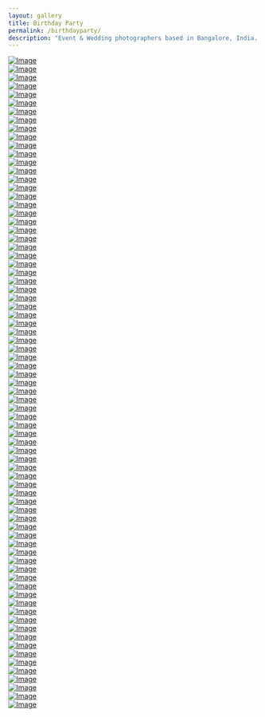 ```yaml
---
layout: gallery
title: Birthday Party
permalink: /birthdayparty/
description: "Event & Wedding photographers based in Bangalore, India. We love creating beautiful imagery of authentic moments that evoke genuine emotion."
---
```

<div class="grid-item"  data-order="1" data-aos="fade-up"  ><a href="/images/Birthdayparty/best/1.jpg" class="d-block photo-item" data-fancybox="gallery"><img  src="/images/Birthdayparty/best/1.jpg" alt="Image" class=" img-responsive " loading="lazy" ><div class="photo-text-more"><span class="icon icon-search"></span></div></a></div>

<div class="grid-item"  data-order="1" data-aos="fade-up"  ><a href="/images/Birthdayparty/best/2.jpg" class="d-block photo-item" data-fancybox="gallery"><img  src="/images/Birthdayparty/best/2.jpg" alt="Image" class=" img-responsive " loading="lazy" ><div class="photo-text-more"><span class="icon icon-search"></span></div></a></div>

<div class="grid-item"  data-order="1" data-aos="fade-up"  ><a href="/images/Birthdayparty/best/3.jpg" class="d-block photo-item" data-fancybox="gallery"><img  src="/images/Birthdayparty/best/3.jpg" alt="Image" class=" img-responsive " loading="lazy" ><div class="photo-text-more"><span class="icon icon-search"></span></div></a></div>

<div class="grid-item"  data-order="1" data-aos="fade-up"  ><a href="/images/Birthdayparty/best/4.jpg" class="d-block photo-item" data-fancybox="gallery"><img  src="/images/Birthdayparty/best/4.jpg" alt="Image" class=" img-responsive " loading="lazy" ><div class="photo-text-more"><span class="icon icon-search"></span></div></a></div>

<div class="grid-item"  data-order="1" data-aos="fade-up"  ><a href="/images/Birthdayparty/best/5.jpg" class="d-block photo-item" data-fancybox="gallery"><img  src="/images/Birthdayparty/best/5.jpg" alt="Image" class=" img-responsive " loading="lazy" ><div class="photo-text-more"><span class="icon icon-search"></span></div></a></div>

<div class="grid-item"  data-order="1" data-aos="fade-up"  ><a href="/images/Birthdayparty/best/6.jpg" class="d-block photo-item" data-fancybox="gallery"><img  src="/images/Birthdayparty/best/6.jpg" alt="Image" class=" img-responsive " loading="lazy" ><div class="photo-text-more"><span class="icon icon-search"></span></div></a></div>

<div class="grid-item"  data-order="1" data-aos="fade-up"  ><a href="/images/Birthdayparty/best/7.jpg" class="d-block photo-item" data-fancybox="gallery"><img  src="/images/Birthdayparty/best/7.jpg" alt="Image" class=" img-responsive " loading="lazy" ><div class="photo-text-more"><span class="icon icon-search"></span></div></a></div>

<div class="grid-item"  data-order="1" data-aos="fade-up"  ><a href="/images/Birthdayparty/best/8.jpg" class="d-block photo-item" data-fancybox="gallery"><img  src="/images/Birthdayparty/best/8.jpg" alt="Image" class=" img-responsive " loading="lazy" ><div class="photo-text-more"><span class="icon icon-search"></span></div></a></div>

<div class="grid-item"  data-order="1" data-aos="fade-up"  ><a href="/images/Birthdayparty/best/9.jpg" class="d-block photo-item" data-fancybox="gallery"><img  src="/images/Birthdayparty/best/9.jpg" alt="Image" class=" img-responsive " loading="lazy" ><div class="photo-text-more"><span class="icon icon-search"></span></div></a></div>

<div class="grid-item"  data-order="1" data-aos="fade-up"  ><a href="/images/Birthdayparty/best/10.jpg" class="d-block photo-item" data-fancybox="gallery"><img  src="/images/Birthdayparty/best/10.jpg" alt="Image" class=" img-responsive " loading="lazy" ><div class="photo-text-more"><span class="icon icon-search"></span></div></a></div>

<div class="grid-item"  data-order="1" data-aos="fade-up"  ><a href="/images/Birthdayparty/best/11.jpg" class="d-block photo-item" data-fancybox="gallery"><img  src="/images/Birthdayparty/keny/1.jpg" alt="Image" class=" img-responsive " loading="lazy" ><div class="photo-text-more"><span class="icon icon-search"></span></div></a></div>

<div class="grid-item"  data-order="1" data-aos="fade-up"  ><a href="/images/Birthdayparty/best/2.jpg" class="d-block photo-item" data-fancybox="gallery"><img  src="/images/Birthdayparty/keny/2.jpg" alt="Image" class=" img-responsive " loading="lazy" ><div class="photo-text-more"><span class="icon icon-search"></span></div></a></div>

<div class="grid-item"  data-order="1" data-aos="fade-up"  ><a href="/images/Birthdayparty/best/3.jpg" class="d-block photo-item" data-fancybox="gallery"><img  src="/images/Birthdayparty/keny/3.jpg" alt="Image" class=" img-responsive " loading="lazy" ><div class="photo-text-more"><span class="icon icon-search"></span></div></a></div>

<div class="grid-item"  data-order="1" data-aos="fade-up"  ><a href="/images/Birthdayparty/best/4.jpg" class="d-block photo-item" data-fancybox="gallery"><img  src="/images/Birthdayparty/keny/4.jpg" alt="Image" class=" img-responsive " loading="lazy" ><div class="photo-text-more"><span class="icon icon-search"></span></div></a></div>

<div class="grid-item"  data-order="1" data-aos="fade-up"  ><a href="/images/Birthdayparty/best/5.jpg" class="d-block photo-item" data-fancybox="gallery"><img  src="/images/Birthdayparty/keny/5.jpg" alt="Image" class=" img-responsive " loading="lazy" ><div class="photo-text-more"><span class="icon icon-search"></span></div></a></div>

<div class="grid-item"  data-order="1" data-aos="fade-up"  ><a href="/images/Birthdayparty/best/6.jpg" class="d-block photo-item" data-fancybox="gallery"><img  src="/images/Birthdayparty/keny/6.jpg" alt="Image" class=" img-responsive " loading="lazy" ><div class="photo-text-more"><span class="icon icon-search"></span></div></a></div>

<div class="grid-item"  data-order="1" data-aos="fade-up"  ><a href="/images/Birthdayparty/best/7.jpg" class="d-block photo-item" data-fancybox="gallery"><img  src="/images/Birthdayparty/keny/7.jpg" alt="Image" class=" img-responsive " loading="lazy" ><div class="photo-text-more"><span class="icon icon-search"></span></div></a></div>

<div class="grid-item"  data-order="1" data-aos="fade-up"  ><a href="/images/Birthdayparty/best/8.jpg" class="d-block photo-item" data-fancybox="gallery"><img  src="/images/Birthdayparty/keny/8.jpg" alt="Image" class=" img-responsive " loading="lazy" ><div class="photo-text-more"><span class="icon icon-search"></span></div></a></div>

<div class="grid-item"  data-order="1" data-aos="fade-up"  ><a href="/images/Birthdayparty/best/9.jpg" class="d-block photo-item" data-fancybox="gallery"><img  src="/images/Birthdayparty/keny/9.jpg" alt="Image" class=" img-responsive " loading="lazy" ><div class="photo-text-more"><span class="icon icon-search"></span></div></a></div>

<div class="grid-item"  data-order="1" data-aos="fade-up"  ><a href="/images/Birthdayparty/best/10.jpg" class="d-block photo-item" data-fancybox="gallery"><img  src="/images/Birthdayparty/keny/10.jpg" alt="Image" class=" img-responsive " loading="lazy" ><div class="photo-text-more"><span class="icon icon-search"></span></div></a></div>

<div class="grid-item"  data-order="1" data-aos="fade-up"  ><a href="/images/Birthdayparty/best/11.jpg" class="d-block photo-item" data-fancybox="gallery"><img  src="/images/Birthdayparty/keny/11.jpg" alt="Image" class=" img-responsive " loading="lazy" ><div class="photo-text-more"><span class="icon icon-search"></span></div></a></div>

<div class="grid-item"  data-order="1" data-aos="fade-up"  ><a href="/images/Birthdayparty/best/12.jpg" class="d-block photo-item" data-fancybox="gallery"><img  src="/images/Birthdayparty/keny/12.jpg" alt="Image" class=" img-responsive " loading="lazy" ><div class="photo-text-more"><span class="icon icon-search"></span></div></a></div>

<div class="grid-item"  data-order="1" data-aos="fade-up"  ><a href="/images/Birthdayparty/best/13.jpg" class="d-block photo-item" data-fancybox="gallery"><img  src="/images/Birthdayparty/keny/13.jpg" alt="Image" class=" img-responsive " loading="lazy" ><div class="photo-text-more"><span class="icon icon-search"></span></div></a></div>

<div class="grid-item"  data-order="1" data-aos="fade-up"  ><a href="/images/Birthdayparty/best/14.jpg" class="d-block photo-item" data-fancybox="gallery"><img  src="/images/Birthdayparty/keny/14.jpg" alt="Image" class=" img-responsive " loading="lazy" ><div class="photo-text-more"><span class="icon icon-search"></span></div></a></div>

<div class="grid-item"  data-order="1" data-aos="fade-up"  ><a href="/images/Birthdayparty/best/15.jpg" class="d-block photo-item" data-fancybox="gallery"><img  src="/images/Birthdayparty/keny/15.jpg" alt="Image" class=" img-responsive " loading="lazy" ><div class="photo-text-more"><span class="icon icon-search"></span></div></a></div>

<div class="grid-item"  data-order="1" data-aos="fade-up"  ><a href="/images/Birthdayparty/best/16.jpg" class="d-block photo-item" data-fancybox="gallery"><img  src="/images/Birthdayparty/keny/16.jpg" alt="Image" class=" img-responsive " loading="lazy" ><div class="photo-text-more"><span class="icon icon-search"></span></div></a></div>

<div class="grid-item"  data-order="1" data-aos="fade-up"  ><a href="/images/Birthdayparty/best/17.jpg" class="d-block photo-item" data-fancybox="gallery"><img  src="/images/Birthdayparty/keny/17.jpg" alt="Image" class=" img-responsive " loading="lazy" ><div class="photo-text-more"><span class="icon icon-search"></span></div></a></div>

<div class="grid-item"  data-order="1" data-aos="fade-up"  ><a href="/images/Birthdayparty/best/18.jpg" class="d-block photo-item" data-fancybox="gallery"><img  src="/images/Birthdayparty/keny/18.jpg" alt="Image" class=" img-responsive " loading="lazy" ><div class="photo-text-more"><span class="icon icon-search"></span></div></a></div>

<div class="grid-item"  data-order="1" data-aos="fade-up"  ><a href="/images/Birthdayparty/best/19.jpg" class="d-block photo-item" data-fancybox="gallery"><img  src="/images/Birthdayparty/keny/19.jpg" alt="Image" class=" img-responsive " loading="lazy" ><div class="photo-text-more"><span class="icon icon-search"></span></div></a></div>

<div class="grid-item"  data-order="1" data-aos="fade-up"  ><a href="/images/Birthdayparty/best/20.jpg" class="d-block photo-item" data-fancybox="gallery"><img  src="/images/Birthdayparty/keny/20.jpg" alt="Image" class=" img-responsive " loading="lazy" ><div class="photo-text-more"><span class="icon icon-search"></span></div></a></div>

<div class="grid-item"  data-order="1" data-aos="fade-up"  ><a href="/images/Birthdayparty/best/21.jpg" class="d-block photo-item" data-fancybox="gallery"><img  src="/images/Birthdayparty/keny/21.jpg" alt="Image" class=" img-responsive " loading="lazy" ><div class="photo-text-more"><span class="icon icon-search"></span></div></a></div>

<div class="grid-item"  data-order="1" data-aos="fade-up"  ><a href="/images/Birthdayparty/best/22.jpg" class="d-block photo-item" data-fancybox="gallery"><img  src="/images/Birthdayparty/keny/22.jpg" alt="Image" class=" img-responsive " loading="lazy" ><div class="photo-text-more"><span class="icon icon-search"></span></div></a></div>

<div class="grid-item"  data-order="1" data-aos="fade-up"  ><a href="/images/Birthdayparty/best/23.jpg" class="d-block photo-item" data-fancybox="gallery"><img  src="/images/Birthdayparty/keny/23.jpg" alt="Image" class=" img-responsive " loading="lazy" ><div class="photo-text-more"><span class="icon icon-search"></span></div></a></div>

<div class="grid-item"  data-order="1" data-aos="fade-up"  ><a href="/images/Birthdayparty/best/24.jpg" class="d-block photo-item" data-fancybox="gallery"><img  src="/images/Birthdayparty/keny/24.jpg" alt="Image" class=" img-responsive " loading="lazy" ><div class="photo-text-more"><span class="icon icon-search"></span></div></a></div>

<div class="grid-item"  data-order="1" data-aos="fade-up"  ><a href="/images/Birthdayparty/best/25.jpg" class="d-block photo-item" data-fancybox="gallery"><img  src="/images/Birthdayparty/keny/25.jpg" alt="Image" class=" img-responsive " loading="lazy" ><div class="photo-text-more"><span class="icon icon-search"></span></div></a></div>

<div class="grid-item"  data-order="1" data-aos="fade-up"  ><a href="/images/Birthdayparty/best/26.jpg" class="d-block photo-item" data-fancybox="gallery"><img  src="/images/Birthdayparty/keny/26.jpg" alt="Image" class=" img-responsive " loading="lazy" ><div class="photo-text-more"><span class="icon icon-search"></span></div></a></div>

<div class="grid-item"  data-order="1" data-aos="fade-up"  ><a href="/images/Birthdayparty/best/27.jpg" class="d-block photo-item" data-fancybox="gallery"><img  src="/images/Birthdayparty/keny/27.jpg" alt="Image" class=" img-responsive " loading="lazy" ><div class="photo-text-more"><span class="icon icon-search"></span></div></a></div>

<div class="grid-item"  data-order="1" data-aos="fade-up"  ><a href="/images/Birthdayparty/best/28.jpg" class="d-block photo-item" data-fancybox="gallery"><img  src="/images/Birthdayparty/keny/28.jpg" alt="Image" class=" img-responsive " loading="lazy" ><div class="photo-text-more"><span class="icon icon-search"></span></div></a></div>

<div class="grid-item"  data-order="1" data-aos="fade-up"  ><a href="/images/Birthdayparty/best/29.jpg" class="d-block photo-item" data-fancybox="gallery"><img  src="/images/Birthdayparty/kabir/1.jpg" alt="Image" class=" img-responsive " loading="lazy" ><div class="photo-text-more"><span class="icon icon-search"></span></div></a></div>

<div class="grid-item"  data-order="1" data-aos="fade-up"  ><a href="/images/Birthdayparty/best/2.jpg" class="d-block photo-item" data-fancybox="gallery"><img  src="/images/Birthdayparty/kabir/2.jpg" alt="Image" class=" img-responsive " loading="lazy" ><div class="photo-text-more"><span class="icon icon-search"></span></div></a></div>

<div class="grid-item"  data-order="1" data-aos="fade-up"  ><a href="/images/Birthdayparty/best/3.jpg" class="d-block photo-item" data-fancybox="gallery"><img  src="/images/Birthdayparty/kabir/3.jpg" alt="Image" class=" img-responsive " loading="lazy" ><div class="photo-text-more"><span class="icon icon-search"></span></div></a></div>

<div class="grid-item"  data-order="1" data-aos="fade-up"  ><a href="/images/Birthdayparty/best/4.jpg" class="d-block photo-item" data-fancybox="gallery"><img  src="/images/Birthdayparty/kabir/4.jpg" alt="Image" class=" img-responsive " loading="lazy" ><div class="photo-text-more"><span class="icon icon-search"></span></div></a></div>

<div class="grid-item"  data-order="1" data-aos="fade-up"  ><a href="/images/Birthdayparty/best/5.jpg" class="d-block photo-item" data-fancybox="gallery"><img  src="/images/Birthdayparty/kabir/5.jpg" alt="Image" class=" img-responsive " loading="lazy" ><div class="photo-text-more"><span class="icon icon-search"></span></div></a></div>

<div class="grid-item"  data-order="1" data-aos="fade-up"  ><a href="/images/Birthdayparty/best/6.jpg" class="d-block photo-item" data-fancybox="gallery"><img  src="/images/Birthdayparty/kabir/6.jpg" alt="Image" class=" img-responsive " loading="lazy" ><div class="photo-text-more"><span class="icon icon-search"></span></div></a></div>

<div class="grid-item"  data-order="1" data-aos="fade-up"  ><a href="/images/Birthdayparty/best/7.jpg" class="d-block photo-item" data-fancybox="gallery"><img  src="/images/Birthdayparty/kabir/7.jpg" alt="Image" class=" img-responsive " loading="lazy" ><div class="photo-text-more"><span class="icon icon-search"></span></div></a></div>

<div class="grid-item"  data-order="1" data-aos="fade-up"  ><a href="/images/Birthdayparty/best/8.jpg" class="d-block photo-item" data-fancybox="gallery"><img  src="/images/Birthdayparty/kabir/8.jpg" alt="Image" class=" img-responsive " loading="lazy" ><div class="photo-text-more"><span class="icon icon-search"></span></div></a></div>

<div class="grid-item"  data-order="1" data-aos="fade-up"  ><a href="/images/Birthdayparty/best/9.jpg" class="d-block photo-item" data-fancybox="gallery"><img  src="/images/Birthdayparty/kabir/9.jpg" alt="Image" class=" img-responsive " loading="lazy" ><div class="photo-text-more"><span class="icon icon-search"></span></div></a></div>

<div class="grid-item"  data-order="1" data-aos="fade-up"  ><a href="/images/Birthdayparty/best/10.jpg" class="d-block photo-item" data-fancybox="gallery"><img  src="/images/Birthdayparty/kabir/10.jpg" alt="Image" class=" img-responsive " loading="lazy" ><div class="photo-text-more"><span class="icon icon-search"></span></div></a></div>

<div class="grid-item"  data-order="1" data-aos="fade-up"  ><a href="/images/Birthdayparty/best/11.jpg" class="d-block photo-item" data-fancybox="gallery"><img  src="/images/Birthdayparty/kabir/11.jpg" alt="Image" class=" img-responsive " loading="lazy" ><div class="photo-text-more"><span class="icon icon-search"></span></div></a></div>

<div class="grid-item"  data-order="1" data-aos="fade-up"  ><a href="/images/Birthdayparty/best/12.jpg" class="d-block photo-item" data-fancybox="gallery"><img  src="/images/Birthdayparty/kabir/12.jpg" alt="Image" class=" img-responsive " loading="lazy" ><div class="photo-text-more"><span class="icon icon-search"></span></div></a></div>

<div class="grid-item"  data-order="1" data-aos="fade-up"  ><a href="/images/Birthdayparty/best/13.jpg" class="d-block photo-item" data-fancybox="gallery"><img  src="/images/Birthdayparty/kabir/13.jpg" alt="Image" class=" img-responsive " loading="lazy" ><div class="photo-text-more"><span class="icon icon-search"></span></div></a></div>

<div class="grid-item"  data-order="1" data-aos="fade-up"  ><a href="/images/Birthdayparty/best/14.jpg" class="d-block photo-item" data-fancybox="gallery"><img  src="/images/Birthdayparty/kabir/14.jpg" alt="Image" class=" img-responsive " loading="lazy" ><div class="photo-text-more"><span class="icon icon-search"></span></div></a></div>

<div class="grid-item"  data-order="1" data-aos="fade-up"  ><a href="/images/Birthdayparty/best/15.jpg" class="d-block photo-item" data-fancybox="gallery"><img  src="/images/Birthdayparty/kabir/15.jpg" alt="Image" class=" img-responsive " loading="lazy" ><div class="photo-text-more"><span class="icon icon-search"></span></div></a></div>

<div class="grid-item"  data-order="1" data-aos="fade-up"  ><a href="/images/Birthdayparty/best/16.jpg" class="d-block photo-item" data-fancybox="gallery"><img  src="/images/Birthdayparty/kabir/16.jpg" alt="Image" class=" img-responsive " loading="lazy" ><div class="photo-text-more"><span class="icon icon-search"></span></div></a></div>

<div class="grid-item"  data-order="1" data-aos="fade-up"  ><a href="/images/Birthdayparty/best/17.jpg" class="d-block photo-item" data-fancybox="gallery"><img  src="/images/Birthdayparty/kabir/17.jpg" alt="Image" class=" img-responsive " loading="lazy" ><div class="photo-text-more"><span class="icon icon-search"></span></div></a></div>

<div class="grid-item"  data-order="1" data-aos="fade-up"  ><a href="/images/Birthdayparty/best/18.jpg" class="d-block photo-item" data-fancybox="gallery"><img  src="/images/Birthdayparty/kabir/18.jpg" alt="Image" class=" img-responsive " loading="lazy" ><div class="photo-text-more"><span class="icon icon-search"></span></div></a></div>

<div class="grid-item"  data-order="1" data-aos="fade-up"  ><a href="/images/Birthdayparty/best/19.jpg" class="d-block photo-item" data-fancybox="gallery"><img  src="/images/Birthdayparty/kabir/19.jpg" alt="Image" class=" img-responsive " loading="lazy" ><div class="photo-text-more"><span class="icon icon-search"></span></div></a></div>

<div class="grid-item"  data-order="1" data-aos="fade-up"  ><a href="/images/Birthdayparty/best/20.jpg" class="d-block photo-item" data-fancybox="gallery"><img  src="/images/Birthdayparty/kabir/20.jpg" alt="Image" class=" img-responsive " loading="lazy" ><div class="photo-text-more"><span class="icon icon-search"></span></div></a></div>

<div class="grid-item"  data-order="1" data-aos="fade-up"  ><a href="/images/Birthdayparty/best/21.jpg" class="d-block photo-item" data-fancybox="gallery"><img  src="/images/Birthdayparty/kabir/21.jpg" alt="Image" class=" img-responsive " loading="lazy" ><div class="photo-text-more"><span class="icon icon-search"></span></div></a></div>

<div class="grid-item"  data-order="1" data-aos="fade-up"  ><a href="/images/Birthdayparty/best/22.jpg" class="d-block photo-item" data-fancybox="gallery"><img  src="/images/Birthdayparty/kabir/22.jpg" alt="Image" class=" img-responsive " loading="lazy" ><div class="photo-text-more"><span class="icon icon-search"></span></div></a></div>

<div class="grid-item"  data-order="1" data-aos="fade-up"  ><a href="/images/Birthdayparty/best/23.jpg" class="d-block photo-item" data-fancybox="gallery"><img  src="/images/Birthdayparty/kabir/23.jpg" alt="Image" class=" img-responsive " loading="lazy" ><div class="photo-text-more"><span class="icon icon-search"></span></div></a></div>

<div class="grid-item"  data-order="1" data-aos="fade-up"  ><a href="/images/Birthdayparty/best/24.jpg" class="d-block photo-item" data-fancybox="gallery"><img  src="/images/Birthdayparty/kabir/24.jpg" alt="Image" class=" img-responsive " loading="lazy" ><div class="photo-text-more"><span class="icon icon-search"></span></div></a></div>

<div class="grid-item"  data-order="1" data-aos="fade-up"  ><a href="/images/Birthdayparty/best/25.jpg" class="d-block photo-item" data-fancybox="gallery"><img  src="/images/Birthdayparty/kabir/25.jpg" alt="Image" class=" img-responsive " loading="lazy" ><div class="photo-text-more"><span class="icon icon-search"></span></div></a></div>

<div class="grid-item"  data-order="1" data-aos="fade-up"  ><a href="/images/Birthdayparty/best/26.jpg" class="d-block photo-item" data-fancybox="gallery"><img  src="/images/Birthdayparty/kabir/26.jpg" alt="Image" class=" img-responsive " loading="lazy" ><div class="photo-text-more"><span class="icon icon-search"></span></div></a></div>

<div class="grid-item"  data-order="1" data-aos="fade-up"  ><a href="/images/Birthdayparty/best/27.jpg" class="d-block photo-item" data-fancybox="gallery"><img  src="/images/Birthdayparty/kabir/27.jpg" alt="Image" class=" img-responsive " loading="lazy" ><div class="photo-text-more"><span class="icon icon-search"></span></div></a></div>

<div class="grid-item"  data-order="1" data-aos="fade-up"  ><a href="/images/Birthdayparty/best/28.jpg" class="d-block photo-item" data-fancybox="gallery"><img  src="/images/Birthdayparty/kabir/28.jpg" alt="Image" class=" img-responsive " loading="lazy" ><div class="photo-text-more"><span class="icon icon-search"></span></div></a></div>

<div class="grid-item"  data-order="1" data-aos="fade-up"  ><a href="/images/Birthdayparty/best/29.jpg" class="d-block photo-item" data-fancybox="gallery"><img  src="/images/Birthdayparty/kabir/29.jpg" alt="Image" class=" img-responsive " loading="lazy" ><div class="photo-text-more"><span class="icon icon-search"></span></div></a></div>

<div class="grid-item"  data-order="1" data-aos="fade-up"  ><a href="/images/Birthdayparty/best/30.jpg" class="d-block photo-item" data-fancybox="gallery"><img  src="/images/Birthdayparty/kabir/30.jpg" alt="Image" class=" img-responsive " loading="lazy" ><div class="photo-text-more"><span class="icon icon-search"></span></div></a></div>

<div class="grid-item"  data-order="1" data-aos="fade-up"  ><a href="/images/Birthdayparty/best/31.jpg" class="d-block photo-item" data-fancybox="gallery"><img  src="/images/Birthdayparty/kabir/31.jpg" alt="Image" class=" img-responsive " loading="lazy" ><div class="photo-text-more"><span class="icon icon-search"></span></div></a></div>

<div class="grid-item"  data-order="1" data-aos="fade-up"  ><a href="/images/Birthdayparty/best/32.jpg" class="d-block photo-item" data-fancybox="gallery"><img  src="/images/Birthdayparty/kabir/32.jpg" alt="Image" class=" img-responsive " loading="lazy" ><div class="photo-text-more"><span class="icon icon-search"></span></div></a></div>

<div class="grid-item"  data-order="1" data-aos="fade-up"  ><a href="/images/Birthdayparty/best/33.jpg" class="d-block photo-item" data-fancybox="gallery"><img  src="/images/Birthdayparty/kabir/33.jpg" alt="Image" class=" img-responsive " loading="lazy" ><div class="photo-text-more"><span class="icon icon-search"></span></div></a></div>

<div class="grid-item"  data-order="1" data-aos="fade-up"  ><a href="/images/Birthdayparty/best/34.jpg" class="d-block photo-item" data-fancybox="gallery"><img  src="/images/Birthdayparty/kabir/34.jpg" alt="Image" class=" img-responsive " loading="lazy" ><div class="photo-text-more"><span class="icon icon-search"></span></div></a></div>

<div class="grid-item"  data-order="1" data-aos="fade-up"  ><a href="/images/Birthdayparty/best/35.jpg" class="d-block photo-item" data-fancybox="gallery"><img  src="/images/Birthdayparty/kabir/35.jpg" alt="Image" class=" img-responsive " loading="lazy" ><div class="photo-text-more"><span class="icon icon-search"></span></div></a></div>

<div class="grid-item"  data-order="1" data-aos="fade-up"  ><a href="/images/Birthdayparty/best/36.jpg" class="d-block photo-item" data-fancybox="gallery"><img  src="/images/Birthdayparty/kabir/36.jpg" alt="Image" class=" img-responsive " loading="lazy" ><div class="photo-text-more"><span class="icon icon-search"></span></div></a></div>

<div class="grid-item"  data-order="1" data-aos="fade-up"  ><a href="/images/Birthdayparty/best/37.jpg" class="d-block photo-item" data-fancybox="gallery"><img  src="/images/Birthdayparty/kabir/37.jpg" alt="Image" class=" img-responsive " loading="lazy" ><div class="photo-text-more"><span class="icon icon-search"></span></div></a></div>

<div class="grid-item"  data-order="1" data-aos="fade-up"  ><a href="/images/Birthdayparty/best/38.jpg" class="d-block photo-item" data-fancybox="gallery"><img  src="/images/Birthdayparty/kabir/38.jpg" alt="Image" class=" img-responsive " loading="lazy" ><div class="photo-text-more"><span class="icon icon-search"></span></div></a></div>

<div class="grid-item"  data-order="1" data-aos="fade-up"  ><a href="/images/Birthdayparty/best/39.jpg" class="d-block photo-item" data-fancybox="gallery"><img  src="/images/Birthdayparty/kabir/39.jpg" alt="Image" class=" img-responsive " loading="lazy" ><div class="photo-text-more"><span class="icon icon-search"></span></div></a></div>

<script async defer data-pin-hover="true" src="//assets.pinterest.com/js/pinit.js"></script>